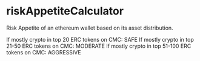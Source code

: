 # riskAppetiteCalculator
Risk Appetite of an ethereum wallet based on its asset distribution.

If mostly crypto in top 20 ERC tokens on CMC:     SAFE
If mostly crypto in top 21-50 ERC tokens on CMC:  MODERATE
If mostly crypto in top 51-100 ERC tokens on CMC: AGGRESSIVE
